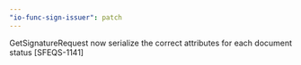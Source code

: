 ```yaml
---
"io-func-sign-issuer": patch
---
```


GetSignatureRequest now serialize the correct attributes for each document status [SFEQS-1141]
